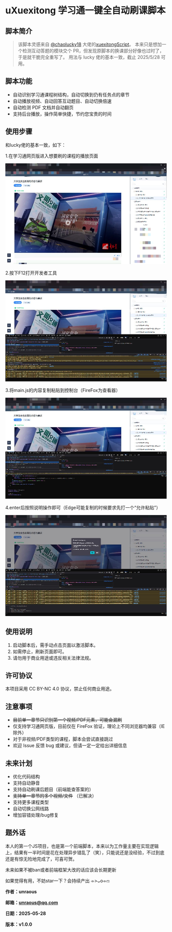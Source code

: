 # uXuexitong 学习通一键全自动刷课脚本

## 脚本简介

> 该脚本灵感来自 [@chaolucky18](https://github.com/chaolucky18) 大佬的[xuexitongScript](https://github.com/chaolucky18/xuexitongScript)。
> 本来只是想加一个检测互动答题的模块交个 PR，但发现原脚本的换课部分好像也过时了，于是就干脆完全重写了。
> 用法与 lucky 佬的基本一致，截止 2025/5/28 可用。

## 脚本功能

- 自动识别学习通课程树结构，自动切换到仍有任务点的章节
- 自动播放视频、自动回答互动题目、自动切换倍速
- 自动检测 PDF 文档并自动翻页
- 支持后台播放，操作简单快捷，节约您宝贵的时间

## 使用步骤

和lucky佬的基本一致，如下：

1.在学习通网页版进入想要刷的课程的播放页面

![1748434809500](image/README/1748434809500.jpg)

2.按下F12打开开发者工具

![1748434330109](image/README/1748434330109.jpg)

3.将main.js的内容复制粘贴到控制台（FireFox为查看器）

![1748434420451](image/README/1748434420451.jpg)

4.enter后按照说明操作即可（Edge可能复制的时候要求先打一个“允许粘贴”）

![1748434648962](image/README/1748434648962.jpg)

## 使用说明

1. 启动脚本后，需手动点击页面以激活脚本。
2. 如需停止，刷新页面即可。
3. 请勿用于商业用途或违反相关法律法规。

## 许可协议

本项目采用 CC BY-NC 4.0 协议，禁止任何商业用途。

## 注意事项

- ~~目前单一章节只识别第一个视频/PDF元素，可能会漏刷~~
- 仅支持学习通网页版，目前仅在 FireFox 验证，理论上不同浏览器均兼容（IE除外）
- 对于非视频/PDF类型的课程，脚本会尝试直接跳过
- 欢迎 Issue 反馈 bug 或建议，但请一定一定给出详细信息

## 未来计划

- 优化代码结构
- 支持自动静音
- 支持自动刷课后题目（前端能查答案的）
- ~~支持单一章节的多个视频/文件~~ （已解决）
- 支持更多课程类型
- 自动切换公网线路
- 增加容错处理/bug修复

## 题外话

本人的第一个JS项目，也是第一个前端脚本，本来以为工作量主要在实现逻辑上，结果有一半时间是花在处理异步错乱了（笑），只能说还是没经验，不过到底还是有惊无险地完成了，可喜可贺。

未来如果不被ban或者前端框架大改的话应该会长期更新

如果觉得有用，不妨star一下？会持续产出 ⌯>ᴗo⌯ಣ

**作者：unraous**

**邮箱：unraous@qq.com**

**日期：2025-05-28**

**版本：v1.0.0**
